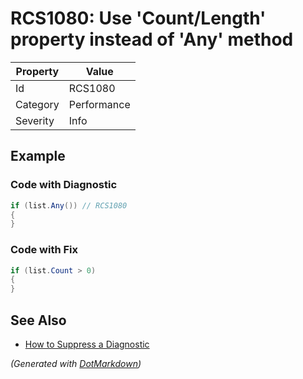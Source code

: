 # RCS1080: Use 'Count/Length' property instead of 'Any' method

| Property | Value       |
| -------- | ----------- |
| Id       | RCS1080     |
| Category | Performance |
| Severity | Info        |

## Example

### Code with Diagnostic

```csharp
if (list.Any()) // RCS1080
{
}
```

### Code with Fix

```csharp
if (list.Count > 0)
{
}
```

## See Also

* [How to Suppress a Diagnostic](../HowToConfigureAnalyzers.md#how-to-suppress-a-diagnostic)


*\(Generated with [DotMarkdown](http://github.com/JosefPihrt/DotMarkdown)\)*